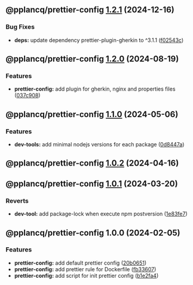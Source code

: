 ## @pplancq/prettier-config [1.2.1](https://github.com/pplancq/dev-tools/compare/@pplancq/prettier-config@1.2.0...@pplancq/prettier-config@1.2.1) (2024-12-16)

### Bug Fixes

* **deps:** update dependency prettier-plugin-gherkin to ^3.1.1 ([f02543c](https://github.com/pplancq/dev-tools/commit/f02543c2927283278567305bcaf3709ee7a270ee))

## @pplancq/prettier-config [1.2.0](https://github.com/pplancq/dev-tools/compare/@pplancq/prettier-config@1.1.0...@pplancq/prettier-config@1.2.0) (2024-08-19)

### Features

* **prettier-config:** add plugin for gherkin, nginx and properties files ([037c908](https://github.com/pplancq/dev-tools/commit/037c9081ca212979a3c053ce8c84ea18da016756))

## @pplancq/prettier-config [1.1.0](https://github.com/pplancq/dev-tools/compare/@pplancq/prettier-config@1.0.2...@pplancq/prettier-config@1.1.0) (2024-05-06)


### Features

* **dev-tools:** add minimal nodejs versions for each package ([0d8447a](https://github.com/pplancq/dev-tools/commit/0d8447a6f4e26ff9cb28baac8434020156d5dac0))

## @pplancq/prettier-config [1.0.2](https://github.com/pplancq/dev-tools/compare/@pplancq/prettier-config@1.0.1...@pplancq/prettier-config@1.0.2) (2024-04-16)

## @pplancq/prettier-config [1.0.1](https://github.com/pplancq/dev-tools/compare/@pplancq/prettier-config@1.0.0...@pplancq/prettier-config@1.0.1) (2024-03-20)


### Reverts

* **dev-tool:** add package-lock when execute npm postversion ([1e83fe7](https://github.com/pplancq/dev-tools/commit/1e83fe7ee8d2529ce3b85e1abb56968171ee01ff))

## @pplancq/prettier-config 1.0.0 (2024-02-05)


### Features

* **prettier-config:** add default prettier config ([20b0651](https://github.com/pplancq/dev-tools/commit/20b0651a9cde368afa09fe5c4871a3eea1bcf8ec))
* **prettier-config:** add prettier rule for Dockerfile ([fb33607](https://github.com/pplancq/dev-tools/commit/fb33607e4a11119a79142d3cebb3da54bac5530d))
* **prettier-config:** add script for init prettier config ([b1e2fa4](https://github.com/pplancq/dev-tools/commit/b1e2fa4e9110950c762634e2d1bf3f8e1b18a68e))
